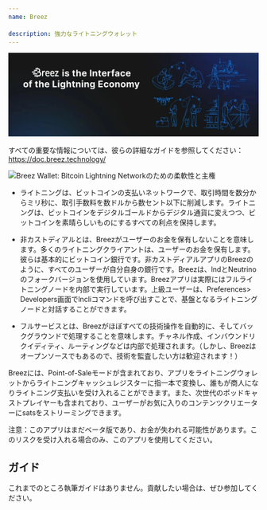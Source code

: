 ```yaml
---
name: Breez

description: 強力なライトニングウォレット
---
```


![cover](assets/cover.webp)

すべての重要な情報については、彼らの詳細なガイドを参照してください：https://doc.breez.technology/

![ Breez Wallet: Bitcoin Lightning Networkのための柔軟性と主権 ](https://youtu.be/Z_yiPM2gzk0)

- ライトニングは、ビットコインの支払いネットワークで、取引時間を数分からミリ秒に、取引手数料を数ドルから数セント以下に削減します。ライトニングは、ビットコインをデジタルゴールドからデジタル通貨に変えつつ、ビットコインを素晴らしいものにするすべての利点を保持します。

- 非カストディアルとは、Breezがユーザーのお金を保有しないことを意味します。多くのライトニングクライアントは、ユーザーのお金を保有します。彼らは基本的にビットコイン銀行です。非カストディアルアプリのBreezのように、すべてのユーザーが自分自身の銀行です。Breezは、lndとNeutrinoのフォークバージョンを使用しています。Breezアプリは実際にはフルライトニングノードを内部で実行しています。上級ユーザーは、Preferences> Developers画面でlncliコマンドを呼び出すことで、基盤となるライトニングノードと対話することができます。

- フルサービスとは、Breezがほぼすべての技術操作を自動的に、そしてバックグラウンドで処理することを意味します。チャネル作成、インバウンドリクイディティ、ルーティングなどは内部で処理されます。（しかし、Breezはオープンソースでもあるので、技術を監査したい方は歓迎されます！）

Breezには、Point-of-Saleモードが含まれており、アプリをライトニングウォレットからライトニングキャッシュレジスターに指一本で変換し、誰もが商人になりライトニング支払いを受け入れることができます。また、次世代のポッドキャストプレイヤーも含まれており、ユーザーがお気に入りのコンテンツクリエーターにsatsをストリーミングできます。

注意：このアプリはまだベータ版であり、お金が失われる可能性があります。このリスクを受け入れる場合のみ、このアプリを使用してください。

## ガイド

これまでのところ執筆ガイドはありません。貢献したい場合は、ぜひ参加してください。
